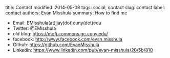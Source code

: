title: Contact
modified: 2014-05-08
tags: social, contact
slug: contact
label: contact
authors: Evan Misshula
summary: How to find me

-   Email: EMisshula(at)jjay(dot)cuny(dot)edu
-   Twitter: @EMisshula
-   old blog: <https://mofj.commons.gc.cuny.edu/>
-   facebook: <http://www.facebook.com/evan.misshula>
-   Github: <https://github.com/EvanMisshula>
-   LinkedIn: <https://www.linkedin.com/pub/evan-misshula/20/5b/810>